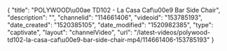 {
    "title": "POLYWOOD\u00ae TD102 - La Casa Caf\u00e9 Bar Side Chair",
    "description": "",
    "channelid": "114661406",
    "videoid": "153785193",
    "date_created": "1520385105",
    "date_modified": "1520982385",
    "type": "captivate",
    "layout": "channelVideo",
    "url": "\/latest-videos\/polywood-td102-la-casa-caf\u00e9-bar-side-chair-mp4\/114661406-153785193"
}